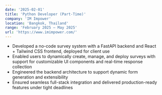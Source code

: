 ```yaml
---
date: '2025-02-01'
title: 'Python Developer (Part-Time)'
company: 'IM Impower'
location: 'Bangkok, Thailand'
range: 'February 2025 – May 2025'
url: 'https://www.imimpower.com/'
---
```


- Developed a no-code survey system with a FastAPI backend and React + Tailwind CSS frontend, deployed for client use
- Enabled users to dynamically create, manage, and deploy surveys with support for customizable UI components and real-time response collection
- Engineered the backend architecture to support dynamic form generation and extensibility
- Ensured seamless full-stack integration and delivered production-ready features under tight deadlines
